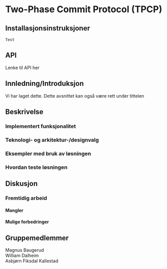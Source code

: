 # Two-Phase Commit Protocol (TPCP)

## Installasjonsinstruksjoner

```
Test
```

## API

Lenke til API her

## Innledning/Introduksjon

Vi har laget dette. Dette avsnittet kan også være rett under tittelen

## Beskrivelse

### Implementert funksjonalitet

### Teknologi- og arkitektur-/designvalg

### Eksempler med bruk av løsningen

### Hvordan teste løsningen

## Diskusjon

### Fremtidig arbeid

#### Mangler

#### Mulige forbedringer

## Gruppemedlemmer

Magnus Baugerud  
 William Dalheim  
 Asbjørn Fiksdal Kallestad
